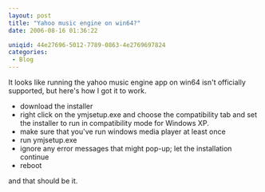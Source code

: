 ```yaml
---
layout: post
title: "Yahoo music engine on win64?"
date: 2006-08-16 01:36:22

uniqid: 44e27696-5012-7789-0863-4e2769697824
categories: 
 - Blog
---
```

<p>It looks like running the yahoo music engine app on win64 isn't officially supported, but here's how I got it to work.   </p>
<p><ul>
<li>download the installer
 <li>right click on the ymjsetup.exe and choose the compatibility tab and set the installer to run in compatibility mode for Windows XP.
 <li>make sure that you've run windows media player at least once
 <li>run ymjsetup.exe
 <li>ignore any error messages that might pop-up; let the installation continue
 <li>reboot
   </ul>
<p>and that should be it.  </p>
